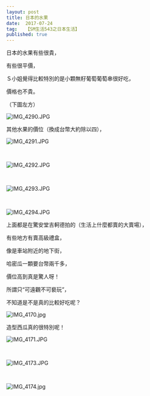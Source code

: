 ```yaml
---
layout: post
title: 日本的水果
date:  2017-07-24
tag:   【SM生活543之日本生活】
published: true 
---
```

<p>日本的水果有些很貴，</p>

<p>有些很平價，</p>

<p>Ｓ小姐覺得比較特別的是小顆無籽葡萄葡萄串很好吃，</p>

<p>價格也不貴。</p>

<p>（下圖左方）</p>

<p><img alt="IMG_4290.JPG" src="https://pic.pimg.tw/smlife543/1500864060-990910432_n.jpg?v=1500864092" title="IMG_4290.JPG"></p>

<p>其他水果的價位（換成台幣大約除以四），</p>

<p><img alt="IMG_4291.JPG" src="https://pic.pimg.tw/smlife543/1500864060-2273527027_n.jpg?v=1500864092" title="IMG_4291.JPG"></p>

<p>&nbsp;</p>

<p><img alt="IMG_4292.JPG" src="https://pic.pimg.tw/smlife543/1500864060-1089544610_n.jpg?v=1500864092" title="IMG_4292.JPG"></p>

<p>&nbsp;</p>

<p><img alt="IMG_4293.JPG" src="https://pic.pimg.tw/smlife543/1500864060-178505999_n.jpg?v=1500864092" title="IMG_4293.JPG"></p>

<p>&nbsp;</p>

<p><img alt="IMG_4294.JPG" src="https://pic.pimg.tw/smlife543/1500864061-2072605216_n.jpg?v=1500864092" title="IMG_4294.JPG"></p>

<p>上面都是在驚安堂吉軻德拍的（生活上什麼都賣的大賣場），</p>

<p>有些地方有賣高級禮盒，</p>

<p>像是車站附近的地下街，</p>

<p>哈密瓜一顆要台幣兩千多，</p>

<p>價位高到真是驚人呀！</p>

<p>所謂只“可遠觀不可褻玩”，</p>

<p>不知道是不是真的比較好吃呢？</p>

<p><img alt="IMG_4170.jpg" src="https://pic.pimg.tw/smlife543/1500864076-1119639262_n.jpg?v=1500864092" title="IMG_4170.jpg"></p>

<p>造型西瓜真的很特別呢！</p>

<p><img alt="IMG_4171.JPG" src="https://pic.pimg.tw/smlife543/1500864075-2308869079_n.jpg?v=1500864092" title="IMG_4171.JPG"></p>

<p>&nbsp;</p>

<p><img alt="IMG_4173.JPG" src="https://pic.pimg.tw/smlife543/1500864076-1503602492_n.jpg?v=1500864092" title="IMG_4173.JPG"></p>

<p>&nbsp;</p>

<p><img alt="IMG_4174.jpg" src="https://pic.pimg.tw/smlife543/1500864076-869873784_n.jpg?v=1500864092" title="IMG_4174.jpg"></p>

<p>&nbsp;</p>


